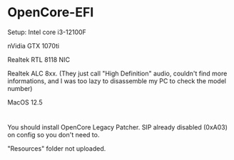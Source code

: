 # OpenCore-EFI

Setup:
  Intel core i3-12100F
  
  nVidia GTX 1070ti
  
  Realtek RTL 8118 NIC
  
  Realtek ALC 8xx. (They just call "High Definition" audio, couldn't find more informations, and I was too lazy to disassemble my PC to check the model number)
  
  MacOS 12.5
  
#
You should install OpenCore Legacy Patcher. SIP already disabled (0xA03) on config so you don't need to.

"Resources" folder not uploaded.
